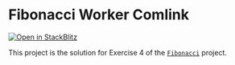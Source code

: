 # Fibonacci Worker Comlink

[![Open in StackBlitz](https://developer.stackblitz.com/img/open_in_stackblitz.svg)](https://stackblitz.com/fork/github/stackblitz/ng-be-workshop/tree/main/solutions/webworkers/1-fibonacci/step-4-worker-comlink?file=src%2Findex.html)

This project is the solution for Exercise 4 of the [`Fibonacci`](../../../exercises/webworkers/1-fibonacci) project.
